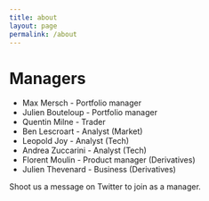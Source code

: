 ```yaml
---
title: about
layout: page
permalink: /about
---
```


# Managers

- Max Mersch - Portfolio manager
- Julien Bouteloup - Portfolio manager
- Quentin Milne - Trader
- Ben Lescroart - Analyst (Market)
- Leopold Joy - Analyst (Tech)
- Andrea Zuccarini - Analyst (Tech)
- Florent Moulin - Product manager (Derivatives)
- Julien Thevenard - Business (Derivatives)

Shoot us a message on Twitter to join as a manager. 
